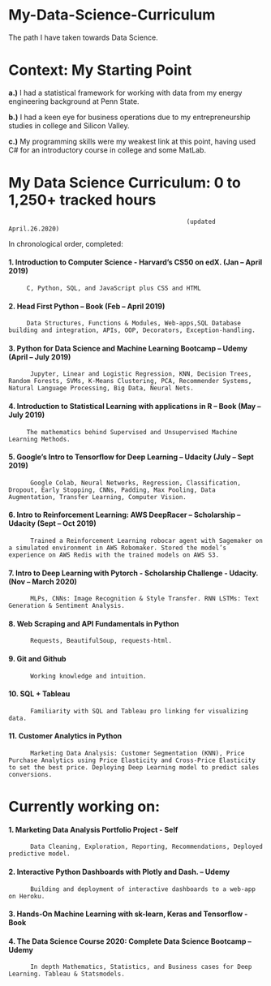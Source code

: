 # My-Data-Science-Curriculum
The path I have taken towards Data Science. 

# Context: My Starting Point

**a.)** I had a statistical framework for working with data from my energy engineering background at Penn State.

**b.)** I had a keen eye for business operations due to my entrepreneurship studies in college and Silicon Valley.

**c.)** My programming skills were my weakest link at this point, having used C# for an introductory course in college and some MatLab.


# My Data Science Curriculum: 0 to 1,250+ tracked hours							
                                                     (updated April.26.2020)


In chronological order, completed: 					
#### 1.	Introduction to Computer Science - Harvard’s CS50 on edX.			          (Jan – April 2019) 
         C, Python, SQL, and JavaScript plus CSS and HTML
#### 2.	Head First Python – Book				                              (Feb – April 2019)
         Data Structures, Functions & Modules, Web-apps,SQL Database building and integration, APIs, OOP, Decorators, Exception-handling.
#### 3.	Python for Data Science and Machine Learning Bootcamp – Udemy                             (April – July 2019)
          Jupyter, Linear and Logistic Regression, KNN, Decision Trees, Random Forests, SVMs, K-Means Clustering, PCA, Recommender Systems, Natural Language Processing, Big Data, Neural Nets.
#### 4.	Introduction to Statistical Learning with applications in R – Book		          (May – July 2019)
         The mathematics behind Supervised and Unsupervised Machine Learning Methods.
#### 5.	Google’s Intro to Tensorflow for Deep Learning – Udacity			          (July – Sept 2019)
          Google Colab, Neural Networks, Regression, Classification, Dropout, Early Stopping, CNNs, Padding, Max Pooling, Data Augmentation, Transfer Learning, Computer Vision. 
#### 6.	Intro to Reinforcement Learning: AWS DeepRacer – Scholarship – Udacity 	          (Sept – Oct 2019)
          Trained a Reinforcement Learning robocar agent with Sagemaker on a simulated environment in AWS Robomaker. Stored the model’s experience on AWS Redis with the trained models on AWS S3. 
#### 7.	Intro to Deep Learning with Pytorch - Scholarship Challenge - Udacity. 	          (Nov – March 2020)
          MLPs, CNNs: Image Recognition & Style Transfer. RNN LSTMs: Text Generation & Sentiment Analysis.
#### 8. Web Scraping and API Fundamentals in Python
          Requests, BeautifulSoup, requests-html.
#### 9. Git and Github
          Working knowledge and intuition.
#### 10. SQL + Tableau
          Familiarity with SQL and Tableau pro linking for visualizing data. 
#### 11. Customer Analytics in Python
          Marketing Data Analysis: Customer Segmentation (KNN), Price Purchase Analytics using Price Elasticity and Cross-Price Elasticity to set the best price. Deploying Deep Learning model to predict sales conversions.

# Currently working on:
#### 1. Marketing Data Analysis Portfolio Project - Self
          Data Cleaning, Exploration, Reporting, Recommendations, Deployed predictive model. 
#### 2.	Interactive Python Dashboards with Plotly and Dash. – Udemy
          Building and deployment of interactive dashboards to a web-app on Heroku.
#### 3.	Hands-On Machine Learning with sk-learn, Keras and Tensorflow - Book
#### 4.	The Data Science Course 2020: Complete Data Science Bootcamp  – Udemy
          In depth Mathematics, Statistics, and Business cases for Deep Learning. Tableau & Statsmodels.
